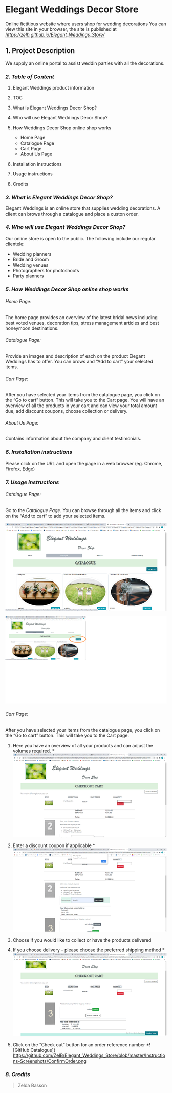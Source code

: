 # **Elegant Weddings Decor Store**
Online fictitious website where users shop for wedding decorations
You can view this site in your browser, the site is published at *https://zelb.github.io/Elegant_Weddings_Store/*

## **1. Project Description**
We supply an online portal to assist weddin parties with all the decorations.

### ***2. Table of Content***
1. Elegant Weddings product information 
2. TOC
3. What is Elegant Weddings Decor Shop?
4. Who will use Elegant Weddings Decor Shop?
5. How Weddings Decor Shop online shop works
	* Home Page
	* Catalogue Page
	* Cart Page
	* About Us Page

6. Installation instructions
7. Usage instructions
8. Credits

### ***3. What is Elegant Weddings Decor Shop?***
Elegant Weddings is an online store that supplies wedding decorations. A client can brows through a catalogue and place a custon order.

### ***4. Who will use Elegant Weddings Decor Shop?***
Our online store is open to the public. The following include our regular clientele:
* Wedding planners
* Bride and Groom
* Wedding venues
* Photographers for photoshoots
* Party planners

### ***5. How Weddings Decor Shop online shop works***
###### Home Page:
The home page provides an overview of the latest bridal news including best voted venues, decoration tips, stress management articles and best honeymoon destinations. 

###### Catalogue Page:
Provide an images and description of each on the product Elegant Weddings has to offer. You can brows and “Add to cart” your selected items.

###### Cart Page:
After you have selected your items from the catalogue page, you click on the “Go to cart” button. This will take you to the Cart page. You will have an overview of all the products in your cart and can view your total amount due, add discount coupons, choose collection or delivery.
###### About Us Page:
Contains information about the company and client testimonials. 




### ***6. Installation instructions***
Please click on the URL and open the page in a web browser (eg. Chrome, Firefox, Edge)

### ***7. Usage instructions***
###### Catalogue Page:
Go to the *Catalogue Page*. You can browse through all the items and click on the “Add to cart” to add your selected items.

![GitHub Catalogue]( https://github.com/ZelB/Elegant_Weddings_Store/blob/master/Instructions-Screenshots/Catalogue1.png)
	
![GitHub Catalogue]( https://github.com/ZelB/Elegant_Weddings_Store/blob/master/Instructions-Screenshots/GoToCart.png)

###### Cart Page:
After you have selected your items from the catalogue page, you click on the “Go to cart” button. This will take you to the Cart page. 
1. Here you have an overview of all your products and can adjust the volumes required. 
	*![GitHub Catalogue]( https://github.com/ZelB/Elegant_Weddings_Store/blob/master/Instructions-Screenshots/CartSubtotal.png)
	
2. Enter a discount coupon if applicable
	*![GitHub Catalogue]( https://github.com/ZelB/Elegant_Weddings_Store/blob/master/Instructions-Screenshots/CartDiscount.png)
	
3. Choose if you would like to collect or have the products delivered

4. If you choose delivery – please choose the preferred shipping method
	*![GitHub Catalogue]( https://github.com/ZelB/Elegant_Weddings_Store/blob/master/Instructions-Screenshots/Shipping.png)
	
5. Click on the “Check out” button for an order reference number
	*![GitHub Catalogue]( https://github.com/ZelB/Elegant_Weddings_Store/blob/master/Instructions-Screenshots/ConfirmOrder.png
	

### ***8. Credits***
>Zelda Basson
